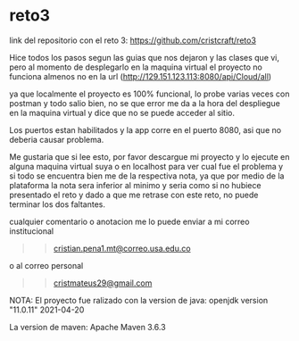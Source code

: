 # reto3
link del repositorio con el reto 3: https://github.com/cristcraft/reto3

Hice todos los pasos segun las guias que nos dejaron y las clases que vi,
pero al momento de desplegarlo en la maquina virtual el proyecto no funciona 
almenos no en la url (http://129.151.123.113:8080/api/Cloud/all)

ya que localmente el proyecto es 100% funcional, lo probe varias veces
con postman y todo salio bien, no se que error me da a la hora del despliegue
en la maquina virtual y dice que no se puede acceder al sitio.

Los puertos estan habilitados y la app corre en el puerto 8080, asi que no 
deberia causar problema.

Me gustaria que si lee esto, por favor descargue mi proyecto y lo ejecute en 
alguna maquina virtual suya o en localhost para ver cual fue el problema y
si todo se encuentra bien me de la respectiva nota, ya que por medio de la
plataforma la nota sera inferior al minimo y seria como si no hubiece
presentado el reto y dado a que me retrase con este reto, no puede terminar
 los dos faltantes.

cualquier comentario o anotacion me lo puede enviar a mi correo institucional
>> cristian.pena1.mt@correo.usa.edu.co

o al correo personal
>> cristmateus29@gmail.com 


NOTA: El proyecto fue ralizado con la version de java:
openjdk version "11.0.11" 2021-04-20

La version de maven: 
Apache Maven 3.6.3
